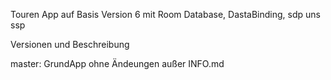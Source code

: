Touren App auf Basis Version 6 mit Room Database, DastaBinding, sdp uns ssp

Versionen und Beschreibung

master:
    GrundApp ohne Ändeungen außer INFO.md